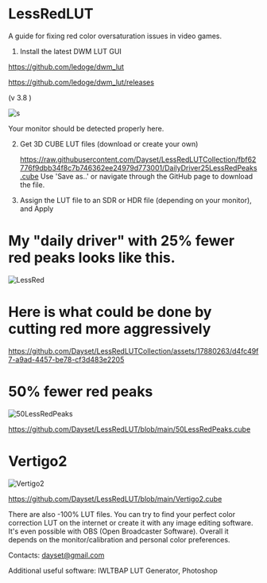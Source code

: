 # LessRedLUT 
A guide for fixing red color oversaturation issues in video games.

1. Install the latest DWM LUT GUI 

https://github.com/ledoge/dwm_lut 

https://github.com/ledoge/dwm_lut/releases

(v 3.8 )

![s](https://github.com/Dayset/LessRedLUTCollection/assets/17880263/b626645b-147e-446d-9281-f5672258ea77)

Your monitor should be detected properly here.

2. Get 3D CUBE LUT files (download or create your own)

   https://raw.githubusercontent.com/Dayset/LessRedLUTCollection/fbf62776f9dbb34f8c7b746362ee24979d773001/DailyDriver25LessRedPeaks.cube 
   Use 'Save as..' or navigate through the GitHub page to download the file.

4. Assign the LUT file to an SDR or HDR file (depending on your monitor), and Apply

# My "daily driver" with 25% fewer red peaks looks like this.

![LessRed](https://github.com/Dayset/LessRedLUTCollection/assets/17880263/3630172c-a1b2-4445-99e8-adc6e77e26fa)

# Here is what could be done by cutting red more aggressively

https://github.com/Dayset/LessRedLUTCollection/assets/17880263/d4fc49f7-a9ad-4457-be78-cf3d483e2205

# 50% fewer red peaks

![50LessRedPeaks](https://github.com/Dayset/LessRedLUT/assets/17880263/7dce59cb-ca0e-42df-b282-9b0e5c26eab4)

https://github.com/Dayset/LessRedLUT/blob/main/50LessRedPeaks.cube

# Vertigo2
![Vertigo2](https://github.com/Dayset/LessRedLUT/assets/17880263/086bb9e6-6abf-432f-901c-54eed63c57e0)

https://github.com/Dayset/LessRedLUT/blob/main/Vertigo2.cube

 There are also -100% LUT files. 
 You can try to find your perfect color correction LUT on the internet or create it with any image editing software.
 It's even possible with OBS (Open Broadcaster Software).
 Overall it depends on the monitor/calibration and personal color preferences. 

Contacts: dayset@gmail.com

Additional useful software: IWLTBAP LUT Generator, Photoshop
